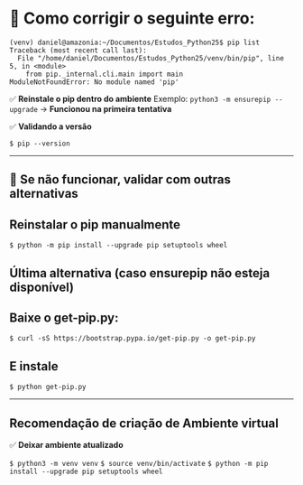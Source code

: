 # 📌 Como corrigir o seguinte erro:

```Ready, please help me to fix this:
(venv) daniel@amazonia:~/Documentos/Estudos_Python25$ pip list
Traceback (most recent call last):
  File "/home/daniel/Documentos/Estudos_Python25/venv/bin/pip", line 5, in <module>
    from pip._internal.cli.main import main
ModuleNotFoundError: No module named 'pip'
```

✅ **Reinstale o pip dentro do ambiente**
Exemplo: `python3 -m ensurepip --upgrade` -> **Funcionou na primeira tentativa**  

✅ **Validando a versão**

`$ pip --version`  

---

## 🔎 Se não funcionar, validar com outras alternativas

## Reinstalar o pip manualmente
`$ python -m pip install --upgrade pip setuptools wheel`

## Última alternativa (caso ensurepip não esteja disponível)

## Baixe o get-pip.py:

`$ curl -sS https://bootstrap.pypa.io/get-pip.py -o get-pip.py`

## E instale

`$ python get-pip.py`

---

## Recomendação de criação de Ambiente virtual

✅ **Deixar ambiente atualizado**

`$ python3 -m venv venv`
`$ source venv/bin/activate`
`$ python -m pip install --upgrade pip setuptools wheel`


